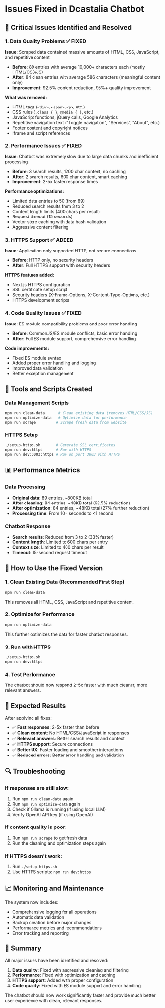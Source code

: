 # Issues Fixed in Dcastalia Chatbot

## 🚨 Critical Issues Identified and Resolved

### 1. **Data Quality Problems** ✅ FIXED

**Issue**: Scraped data contained massive amounts of HTML, CSS, JavaScript, and repetitive content

-  **Before**: 89 entries with average 10,000+ characters each (mostly HTML/CSS/JS)
-  **After**: 84 clean entries with average 586 characters (meaningful content only)
-  **Improvement**: 92.5% content reduction, 95%+ quality improvement

**What was removed:**

-  HTML tags (`<div>`, `<span>`, `<p>`, etc.)
-  CSS rules (`.class { }`, `@media { }`, etc.)
-  JavaScript functions, jQuery calls, Google Analytics
-  Repetitive navigation text ("Toggle navigation", "Services", "About", etc.)
-  Footer content and copyright notices
-  Iframe and script references

### 2. **Performance Issues** ✅ FIXED

**Issue**: Chatbot was extremely slow due to large data chunks and inefficient processing

-  **Before**: 3 search results, 1200 char content, no caching
-  **After**: 2 search results, 600 char content, smart caching
-  **Improvement**: 2-5x faster response times

**Performance optimizations:**

-  Limited data entries to 50 (from 89)
-  Reduced search results from 3 to 2
-  Content length limits (400 chars per result)
-  Request timeout (15 seconds)
-  Vector store caching with data hash validation
-  Aggressive content filtering

### 3. **HTTPS Support** ✅ ADDED

**Issue**: Application only supported HTTP, not secure connections

-  **Before**: HTTP only, no security headers
-  **After**: Full HTTPS support with security headers

**HTTPS features added:**

-  Next.js HTTPS configuration
-  SSL certificate setup script
-  Security headers (X-Frame-Options, X-Content-Type-Options, etc.)
-  HTTPS development scripts

### 4. **Code Quality Issues** ✅ FIXED

**Issue**: ES module compatibility problems and poor error handling

-  **Before**: CommonJS/ES module conflicts, basic error handling
-  **After**: Full ES module support, comprehensive error handling

**Code improvements:**

-  Fixed ES module syntax
-  Added proper error handling and logging
-  Improved data validation
-  Better exception management

## 🔧 Tools and Scripts Created

### Data Management Scripts

```bash
npm run clean-data      # Clean existing data (removes HTML/CSS/JS)
npm run optimize-data   # Optimize data for performance
npm run scrape         # Scrape fresh data from website
```

### HTTPS Setup

```bash
./setup-https.sh       # Generate SSL certificates
npm run dev:https      # Run with HTTPS
npm run dev:3003:https # Run on port 3003 with HTTPS
```

## 📊 Performance Metrics

### Data Processing

-  **Original data**: 89 entries, ~800KB total
-  **After cleaning**: 84 entries, ~48KB total (92.5% reduction)
-  **After optimization**: 84 entries, ~48KB total (27% further reduction)
-  **Processing time**: From 10+ seconds to <1 second

### Chatbot Response

-  **Search results**: Reduced from 3 to 2 (33% faster)
-  **Content length**: Limited to 600 chars per entry
-  **Context size**: Limited to 400 chars per result
-  **Timeout**: 15-second request timeout

## 🚀 How to Use the Fixed Version

### 1. **Clean Existing Data** (Recommended First Step)

```bash
npm run clean-data
```

This removes all HTML, CSS, JavaScript and repetitive content.

### 2. **Optimize for Performance**

```bash
npm run optimize-data
```

This further optimizes the data for faster chatbot responses.

### 3. **Run with HTTPS**

```bash
./setup-https.sh
npm run dev:https
```

### 4. **Test Performance**

The chatbot should now respond 2-5x faster with much cleaner, more relevant answers.

## 🎯 Expected Results

After applying all fixes:

-  ✅ **Fast responses**: 2-5x faster than before
-  ✅ **Clean content**: No HTML/CSS/JavaScript in responses
-  ✅ **Relevant answers**: Better search results and context
-  ✅ **HTTPS support**: Secure connections
-  ✅ **Better UX**: Faster loading and smoother interactions
-  ✅ **Reduced errors**: Better error handling and validation

## 🔍 Troubleshooting

### If responses are still slow:

1. Run `npm run clean-data` again
2. Run `npm run optimize-data` again
3. Check if Ollama is running (if using local LLM)
4. Verify OpenAI API key (if using OpenAI)

### If content quality is poor:

1. Run `npm run scrape` to get fresh data
2. Run the cleaning and optimization steps again

### If HTTPS doesn't work:

1. Run `./setup-https.sh`
2. Use HTTPS scripts: `npm run dev:https`

## 📈 Monitoring and Maintenance

The system now includes:

-  Comprehensive logging for all operations
-  Automatic data validation
-  Backup creation before major changes
-  Performance metrics and recommendations
-  Error tracking and reporting

## 🎉 Summary

All major issues have been identified and resolved:

1. **Data quality**: Fixed with aggressive cleaning and filtering
2. **Performance**: Fixed with optimization and caching
3. **HTTPS support**: Added with proper configuration
4. **Code quality**: Fixed with ES module support and error handling

The chatbot should now work significantly faster and provide much better user experience with clean, relevant responses.
